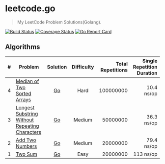 # leetcode.go

> My LeetCode Problem Solutions(Golang).

[![Build Status](https://travis-ci.org/WindomZ/leetcode.svg?branch=master)](https://travis-ci.org/WindomZ/leetcode)
[![Coverage Status](https://coveralls.io/repos/github/WindomZ/leetcode/badge.svg?branch=master)](https://coveralls.io/github/WindomZ/leetcode?branch=master)
[![Go Report Card](https://goreportcard.com/badge/github.com/WindomZ/leetcode)](https://goreportcard.com/report/github.com/WindomZ/leetcode)

## Algorithms

| # | Problem | Solution | Difficulty | Total Repetitions | Single Repetition Duration |
|---| ----- | :--------: | :----------: | ----------: | ----------: |
|4|[Median of Two Sorted Arrays][Algorithms-4]|[Go][Algorithms-4-Go]|Hard|100000000|10.4 ns/op|
|3|[Longest Substring Without Repeating Characters][Algorithms-3]|[Go][Algorithms-3-Go]|Medium|50000000|36.3 ns/op|
|2|[Add Two Numbers][Algorithms-2]|[Go][Algorithms-2-Go]|Medium|20000000|79.4 ns/op|
|1|[Two Sum][Algorithms-1]|[Go][Algorithms-1-Go]|Easy|20000000|113 ns/op|

[Algorithms-4-Go]:algorithms/go/findMedianSortedArrays.go
[Algorithms-4]:https://leetcode.com/problems/median-of-two-sorted-arrays/
[Algorithms-3-Go]:algorithms/go/lengthOfLongestSubstring.go
[Algorithms-3]:https://leetcode.com/problems/longest-substring-without-repeating-characters/
[Algorithms-2-Go]:algorithms/go/addTwoNumbers.go
[Algorithms-2]:https://oj.leetcode.com/problems/add-two-numbers/
[Algorithms-1-Go]:algorithms/go/twoSum.go
[Algorithms-1]:https://oj.leetcode.com/problems/two-sum/
